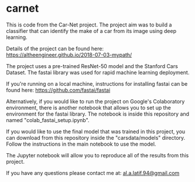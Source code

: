 # carnet
This is code from the Car-Net project. The project aim was to build a classifier that can identify the make of a car from its image using deep learning. 

Details of the project can be found here: https://altheengineer.github.io/2018-07-03-mypath/

The project uses a pre-trained ResNet-50 model and the Stanford Cars Dataset. The fastai library was used for rapid machine learning deployment. 

If you're running on a local machine, instructions for installing fastai can be found here: https://github.com/fastai/fastai

Alternatively, if you would like to run the project on Google's Colaboratory environment, there is another notebook that allows you to set up the environment for the fastai library. The notebook is inside this repository and named "colab_fastai_setup.ipynb".

If you would like to use the final model that was trained in this project, you can download from this repository inside the "carsdata/models" directory. Follow the instructions in the main notebook to use the model. 

The Jupyter notebook will allow you to reproduce all of the results from this project. 

If you have any questions please contact me at: al.a.latif.94@gmail.com
